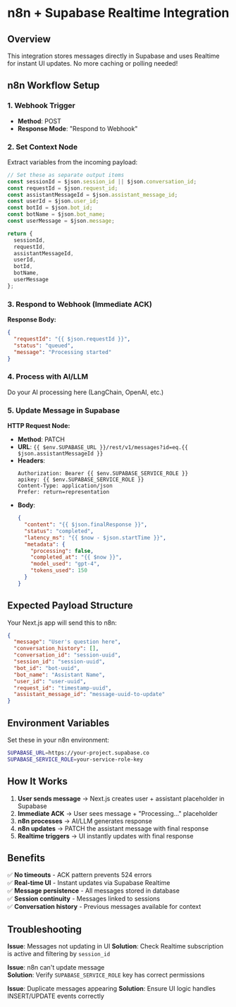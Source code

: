 # n8n + Supabase Realtime Integration

## Overview
This integration stores messages directly in Supabase and uses Realtime for instant UI updates. No more caching or polling needed!

## n8n Workflow Setup

### 1. Webhook Trigger
- **Method**: POST
- **Response Mode**: "Respond to Webhook"

### 2. Set Context Node
Extract variables from the incoming payload:
```javascript
// Set these as separate output items
const sessionId = $json.session_id || $json.conversation_id;
const requestId = $json.request_id;
const assistantMessageId = $json.assistant_message_id;
const userId = $json.user_id;
const botId = $json.bot_id;
const botName = $json.bot_name;
const userMessage = $json.message;

return {
  sessionId,
  requestId,
  assistantMessageId,
  userId,
  botId,
  botName,
  userMessage
};
```

### 3. Respond to Webhook (Immediate ACK)
**Response Body:**
```json
{
  "requestId": "{{ $json.requestId }}",
  "status": "queued",
  "message": "Processing started"
}
```

### 4. Process with AI/LLM
Do your AI processing here (LangChain, OpenAI, etc.)

### 5. Update Message in Supabase
**HTTP Request Node:**
- **Method**: PATCH
- **URL**: `{{ $env.SUPABASE_URL }}/rest/v1/messages?id=eq.{{ $json.assistantMessageId }}`
- **Headers**:
  ```
  Authorization: Bearer {{ $env.SUPABASE_SERVICE_ROLE }}
  apikey: {{ $env.SUPABASE_SERVICE_ROLE }}
  Content-Type: application/json
  Prefer: return=representation
  ```
- **Body**:
  ```json
  {
    "content": "{{ $json.finalResponse }}",
    "status": "completed",
    "latency_ms": "{{ $now - $json.startTime }}",
    "metadata": {
      "processing": false,
      "completed_at": "{{ $now }}",
      "model_used": "gpt-4",
      "tokens_used": 150
    }
  }
  ```

## Expected Payload Structure

Your Next.js app will send this to n8n:

```json
{
  "message": "User's question here",
  "conversation_history": [],
  "conversation_id": "session-uuid",
  "session_id": "session-uuid",
  "bot_id": "bot-uuid",
  "bot_name": "Assistant Name",
  "user_id": "user-uuid",
  "request_id": "timestamp-uuid",
  "assistant_message_id": "message-uuid-to-update"
}
```

## Environment Variables

Set these in your n8n environment:

```bash
SUPABASE_URL=https://your-project.supabase.co
SUPABASE_SERVICE_ROLE=your-service-role-key
```

## How It Works

1. **User sends message** → Next.js creates user + assistant placeholder in Supabase
2. **Immediate ACK** → User sees message + "Processing..." placeholder
3. **n8n processes** → AI/LLM generates response  
4. **n8n updates** → PATCH the assistant message with final response
5. **Realtime triggers** → UI instantly updates with final response

## Benefits

✅ **No timeouts** - ACK pattern prevents 524 errors  
✅ **Real-time UI** - Instant updates via Supabase Realtime  
✅ **Message persistence** - All messages stored in database  
✅ **Session continuity** - Messages linked to sessions  
✅ **Conversation history** - Previous messages available for context  

## Troubleshooting

**Issue**: Messages not updating in UI
**Solution**: Check Realtime subscription is active and filtering by `session_id`

**Issue**: n8n can't update message  
**Solution**: Verify `SUPABASE_SERVICE_ROLE` key has correct permissions

**Issue**: Duplicate messages appearing
**Solution**: Ensure UI logic handles INSERT/UPDATE events correctly
